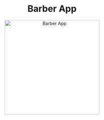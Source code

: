 <div align="center">
    <h1>Barber App</h1>
    <a href="https://github.com/devgalassini/BarberApp/assets/127047446/c257fb47-4659-48a1-99af-4db3bfab4a9d">
        <img src="https://github.com/devgalassini/BarberApp/assets/127047446/c257fb47-4659-48a1-99af-4db3bfab4a9d" alt="Barber App" width="300"/>
    </a>
</div>
